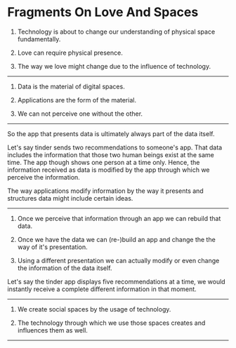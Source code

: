 # Fragments On Love And Spaces

1. Technology is about to change our understanding of physical space fundamentally.

2. Love can require physical presence.

3. The way we love might change due to the influence of technology.

---

1. Data is the material of digital spaces.

2. Applications are the form of the material.

3. We can not perceive one without the other.

---

So the app that presents data is ultimately always part of the data itself.

Let's say tinder sends two recommendations to someone's app. That data includes the information that those two human beings exist at the same time. The app though shows one person at a time only. Hence, the information received as data is modified by the app through which we perceive the information.

The way applications modify information by the way it presents and structures data might include certain ideas.

---

1. Once we perceive that information through an app we can rebuild that data.

2. Once we have the data we can (re-)build an app and change the the way of it's presentation.

3. Using a different presentation we can actually modify or even change the information of the data itself.

Let's say the tinder app displays five recommendations at a time, we would instantly receive a complete different information in that moment.

---

1. We create social spaces by the usage of technology. 

2. The technology through which we use those spaces creates and influences them as well.

------









